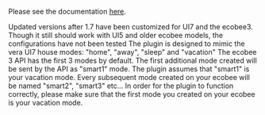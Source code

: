 Please see the documentation <a href="http://watou.github.io/vera-ecobee/">here</a>.

Updated versions after 1.7 have been customized for UI7 and the ecobee3. Though it still should work with UI5 and older ecobee models, the configurations have not been tested
The plugin is designed to mimic the vera UI7 house modes: "home", "away", "sleep" and "vacation"
The ecobee 3 API has the first 3 modes by default. The first additional mode created will be sent by the API as "smart1" mode. The plugin assumes that "smart1" is your vacation mode. Every subsequent mode created on your ecobee will be named "smart2", "smart3" etc...
In order for the plugin to function correctly, please make sure that the first mode you created on your ecobee is your vacation mode.
